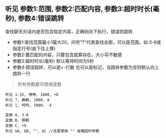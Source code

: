 ## 听见 参数1:范围, 参数2:匹配内容, 参数3:超时时长(毫秒), 参数4:错误跳转
查找聊天对话内是否包含指定内容，正确则向下执行，错误则跳转



- 参数1:查找范围最小1最大20，问号"?"代表查找全部，可以是范围，如:3-6或指定行号(由下往上算)
- 参数2:要匹配的内容，只要包含就算存在，大小写不敏感
- 参数3:超时时长(毫秒) 默认等待时间为5秒
- 参数4:错误跳转，可以是+-行数 也可以是标记，当跳转参数为空则默认向上跳转一行



> 所有参数都可使用变数

```
听见 1-15, 嘿嘿, 1000, +8
听见 ?, 齁齁, 1000, A
听见 1, 呵呵, 1000, -4

变数 A, 3-8
变数 B, 颗颗
变数 C, +9
听见 &A, &B, "", &C //这里使用 "" 省略超时参数



```